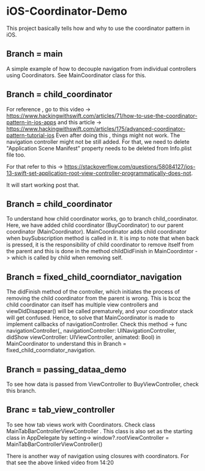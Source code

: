 # iOS-Coordinator-Demo

This project basically tells how and why to use the coordinator pattern in iOS. 

## Branch = main
A simple example of how to decouple navigation from individual controllers using Coordinators. See MainCoordinator class for this. 

## Branch = child_coordinator
For reference , go to this video -> https://www.hackingwithswift.com/articles/71/how-to-use-the-coordinator-pattern-in-ios-apps and this article -> https://www.hackingwithswift.com/articles/175/advanced-coordinator-pattern-tutorial-ios
Even after doing this , things might not work. The navigation controller might not be still added. For that, we need to delete "Application Scene Manifest" property needs to be deleted from Info.plist file too. 


For that refer to this -> https://stackoverflow.com/questions/58084127/ios-13-swift-set-application-root-view-controller-programmatically-does-not. 

It will start working post that.

## Branch = child_coordinator
To understand how child coordinator works, go to branch child_coordinator.
Here, we have added child coordinator (BuyCoordinator) to our parent coordinator (MainCoordinator). MainCoordinator adds child coordinator when buySubscription method is called in it. It is imp to note that when back is pressed, it is the responsibility of child coordinator to remove itself from the parent and this is done in the method childDidFinish in MainCoordintor -> which is called by child when removing self.


## Branch = fixed_child_coorndiator_navigation
The didFinish method of the controller, which initiates the process of removing the child coordinator from the parent is wrong. This is bcoz the child coordinator can itself has multiple view controllers and viewDidDisappear() will be called prematurely, and your coordinator stack will get confused. Hence, to solve that MainCoordinator is made to implement callbacks of navigationController. Check this method -> func navigationController(_ navigationController: UINavigationController, didShow viewController: UIViewController, animated: Bool)  in MainCoordinator to understand this in Branch = fixed_child_coorndiator_navigation.

## Branch = passing_dataa_demo
To see how data is passed from ViewController to BuyViewController, check this branch. 

## Branc = tab_view_controller
To see how tab views work with Coordinators.
Check class MainTabBarControllerViewController . This class is also set as the starting class in AppDelegate by setting->  window?.rootViewController = MainTabBarControllerViewController()


There is another way of navigation using closures with coordinators. For that see the above linked video from 14:20



